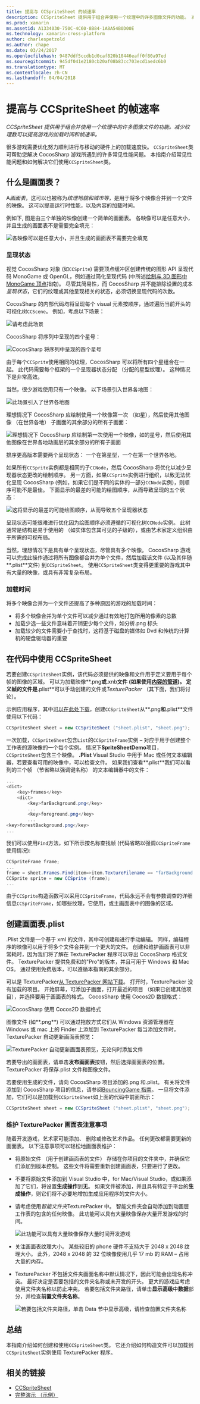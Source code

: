```yaml
---
title: 提高与 CCSpriteSheet 的帧速率
description: CCSpriteSheet 提供用于组合并使用一个纹理中的许多图像文件的功能。 减少纹理数可以提高游戏的加载时间和帧速率。
ms.prod: xamarin
ms.assetid: A1334030-750C-4C60-8B84-1A8A54B0D00E
ms.technology: xamarin-cross-platform
author: charlespetzold
ms.author: chape
ms.date: 03/24/2017
ms.openlocfilehash: 9487ddf5ccdb1d0caf820b10446eaff0f80a97ed
ms.sourcegitcommit: 945df041e2180cb20af08b83cc703ecd1aedc6b0
ms.translationtype: MT
ms.contentlocale: zh-CN
ms.lasthandoff: 04/04/2018
---
```

# <a name="improving-frame-rate-with-ccspritesheet"></a>提高与 CCSpriteSheet 的帧速率

_CCSpriteSheet 提供用于组合并使用一个纹理中的许多图像文件的功能。减少纹理数可以提高游戏的加载时间和帧速率。_

很多游戏需要优化努力顺利进行与移动的硬件上的加载速度快。 `CCSpriteSheet`类可帮助您解决 CocosSharp 游戏所遇到的许多常见性能问题。 本指南介绍常见性能问题和如何解决它们使用`CCSpriteSheet`类。


## <a name="what-is-a-sprite-sheet"></a>什么是画面表？

A*画面表*，这可以也被称为*纹理地貌和城市等*，是用于将多个映像合并到一个文件的映像。 这可以提高运行时性能，以及内容的加载时间。

例如下, 图是由三个单独的映像创建一个简单的画面表。 各映像可以是任意大小，并且生成的画面表不是需要完全填充：

![](ccspritesheet-images/image1.png "各映像可以是任意大小，并且生成的画面表不需要完全填充")


### <a name="render-states"></a>呈现状态

视觉 CocosSharp 对象 (如`CCSprite`) 需要顶点缓冲区创建传统的图形 API 呈现代码 MonoGame 或 OpenGL，例如通过简化呈现代码 (中所述[绘制与 3D 图形中 MonoGame 顶点](~/graphics-games/monogame/3d/part2.md)指南)。 尽管其简易性，而 CocosSharp 并不能排除设置的成本*呈现状态*，它们的纹理或其他呈现相关的状态，必须切换呈现代码的次数。

CocosSharp 的内部代码均将呈现每个 visual 元素按顺序，通过遍历当前开头的可视化树`CCScene`。 例如，考虑以下场景：

![](ccspritesheet-images/image2.png "请考虑此场景")

CocosSharp 将序列中呈现的四个星号：

![](ccspritesheet-images/image3.png "CocosSharp 将序列中呈现的四个星号")

由于每个`CCSprite`使用相同的纹理，CocosSharp 可以将所有四个星组合在一起。 此代码需要每个框架的一个呈现器状态分配 （分配的星型纹理）。 这种情况下是非常高效。

当然，很少游戏使用只有一个映像。 以下场景引入世界各地图：

![](ccspritesheet-images/image4.png "此场景引入了世界各地图")

理想情况下 CocosSharp 应绘制使用一个映像第一次 （如星），然后使用其他图像 （在世界各地） 子画面的其余部分的所有子画面：

![](ccspritesheet-images/image5.png "理想情况下 CocosSharp 应绘制第一次使用一个映像，如的星号，然后使用其他图像在世界各地动画层的其余部分的所有子画面")

排序更高版本需要两个呈现状态： 一个在第星型，一个在第一个世界各地。

如果所有`CCSprite`实例都是相同的子`CCNode`，然后 CocosSharp 将优化以减少呈现器状态更改的绘制顺序。 另一方面，如果`CCSprite`实例进行组织，以致无法优化呈现 CocosSharp (例如，如果它们是不同的实体的一部分`CCNode`实例)，则顺序可能不是最佳。 下面显示的最差的可能的绘图顺序，从而导致呈现的五个状态：

![](ccspritesheet-images/image6.png "这将显示的最差的可能绘图顺序，从而导致五个呈现器状态")

呈现状态可能很难进行优化因为绘图顺序必须遵循的可视化树`CCNode`实例。 此树通常是结构是易于使用的 （如实体包含其可见的子级的），或由艺术家定义组织由于所需的可视布局。

当然，理想情况下是具有单个呈现状态，尽管具有多个映像。 CocosSharp 游戏可以完成此操作通过将所有图像都合并为单个文件，然后加载该文件 (以及其伴随**.plist**文件) 到`CCSpriteSheet`。 使用`CCSpriteSheet`类变得更重要的游戏其中有大量的映像，或具有非常复杂布局。 

### <a name="load-times"></a>加载时间

将多个映像合并为一个文件还提高了多种原因的游戏的加载时间：

 - 将多个映像合并为单个文件可以减少通过有效地打包所用的像素的总数
 - 加载少选一些文件意味着开销更少每个文件，如分析.png 标头
 - 加载较少的文件需要小于查找时，这将基于磁盘的媒体如 Dvd 和传统的计算机的硬盘驱动器的重要

## <a name="using-ccspritesheet-in-code"></a>在代码中使用 CCSpriteSheet

若要创建`CCSpriteSheet`实例，该代码必须提供的映像和文件用于定义要用于每个帧的图像的区域。 可以为加载映像**.png**或**.xnb**文件 (如果使用[内容的管道](~/graphics-games/cocossharp/content-pipeline/index.md))。 定义帧的文件是**.plist**可以手动创建的文件或*TexturePacker* （其下面，我们将讨论）。

示例应用程序，其中[可以在此处下载](https://developer.xamarin.com/samples/mobile/SpriteSheetDemo/)，创建`CCSpriteSheet`从**.png**和**.plist**文件使用以下代码：

```csharp
CCSpriteSheet sheet = new CCSpriteSheet ("sheet.plist", "sheet.png"); 
```

一次加载，`CCSpriteSheet`包含`List`的`CCSpriteFrame`实例 – 对应于用于创建整个工作表的源映像的一个每个实例。 情况下**SpriteSheetDemo**项目，`CCSpriteSheet`包含三个映像。 **.Plist** Visual Studio 中用于 Mac 或任何文本编辑器，若要查看可用的映像中，可以检查文件。 如果我们查看**.plist**我们可以看到的三个帧 （节省略以强调键名称） 的文本编辑器中的文件：


```csharp
...
<dict>
    <key>frames</key>
    <dict>
        <key>farBackground.png</key>
        ...
        <key>foreground.png</key>
        ...
<key>forestBackground.png</key>
...
```

我们可以使用`Find`方法，如下所示按名称查找帧 (代码省略以强调`CCSpriteFrame`使用情况):


```csharp
CCSpriteFrame frame;
...
frame = sheet.Frames.Find(item=>item.TextureFilename == "farBackground.png"); 
CCSprite sprite = new CCSprite (frame); 
...
```

由于`CCSprite`构造函数可以采用`CCSpriteFrame`，代码永远不会有参数调查的详细信息`CCSpriteFrame`，如哪些纹理，它使用，或主画面表中的图像的区域。


## <a name="creating-a-sprite-sheet-plist"></a>创建画面表.plist

.Plist 文件是一个基于 xml 的文件，其中可创建和进行手动编辑。 同样，编辑程序的映像可以用于将多个文件合并到一个更大的文件。 创建和维护画面表可以非常耗时，因为我们将了解在 TexturePacker 程序可以导出 CocosSharp 格式文件。 TexturePacker 提供免费和的"Pro"的版本，并且可用于 Windows 和 Mac OS。 通过使用免费版本，可以遵循本指南的其余部分。 

可以是 TexturePacker[从 TexturePacker 网站下载](https://www.codeandweb.com/texturepacker)。 打开时，TexturePacker 没有加载的项目。 开始屏幕，可添加子画面，打开最近的项目 （如果已创建其他项目），并选择要用于画面表的格式。 CocosSharp 使用 Cocos2D 数据格式：

![](ccspritesheet-images/image7.png "CocosSharp 使用 Cocos2D 数据格式")

图像文件 (如**.png**) 可以通过拖放方式它们从 Windows 资源管理器在 Windows 或 mac 上的 Finder 上添加到 TexturePacker 每当添加文件时，TexturePacker 自动更新画面表预览：

![](ccspritesheet-images/image8.png "TexturePacker 自动更新画面表预览，无论何时添加文件")

若要导出的画面表，请单击**发布画面表**按钮，然后选择画面表的位置。 TexturePacker 将保存.plist 文件和图像文件。

若要使用生成的文件，请向 CocosSharp 项目添加的.png 和.plist。 有关将文件添加到 CocosSharp 项目的信息，请参阅[BouncingGame 指南](~/graphics-games/cocossharp/bouncing-game.md)。 一旦将文件添加，它们可以是加载到`CCSpriteSheet`如上面的代码中前面所示：

```csharp
CCSpriteSheet sheet = new CCSpriteSheet ("sheet.plist", "sheet.png"); 
```

### <a name="considerations-for-maintaining-a-texturepacker-sprite-sheet"></a>维护 TexturePacker 画面表注意事项

随着开发游戏，艺术家可能添加、 删除或修改艺术作品。 任何更改都需要更新的画面表。 以下注意事项可以轻松地画面表维护：

 - 将原始文件 （用于创建画面表的文件） 存储在你项目的文件夹中，并确保它们添加到版本控制。 这些文件将需要重新创建画面表，只要进行了更改。
 - 不要将原始文件添加到 Visual Studio 中，for Mac/Visual Studio，或如果添加了它们，将设置**生成操作**到**无**。 如果文件被添加，并且具有特定于平台的**生成操作**，则它们将不必要地增加生成应用程序的文件大小。
 - 请考虑使用*智能文件夹*TexturePacker 中。 智能文件夹会自动添加到动画层工作表的包含的任何映像。 此功能可以具有大量映像保存大量开发游戏的时间。 

    ![](ccspritesheet-images/image9.png "此功能可以具有大量映像保存大量时间开发游戏")
 - 关注画面表纹理大小。 某些较旧的 phone 硬件不支持大于 2048 x 2048 纹理大小。 此外，2048 x 2048 的 32 位映像使用几乎 17 mb 的 RAM – 占用大量的内存。
 - TexturePacker 不包括文件夹画面名称中默认情况下，因此可能会出现名称冲突。 最好决定是否要包括的文件夹名称或未开发的开头。 更大的游戏应考虑使用文件夹名称以防止冲突。 若要包括文件夹路径，请单击**显示高级**中**数据**部分，并检查**前置文件夹名称**。 

    ![](ccspritesheet-images/image10.png "若要包括文件夹路径，单击 Data 节中显示高级，请检查前置文件夹名称")

## <a name="summary"></a>总结

本指南介绍如何创建和使用`CCSpriteSheet`类。 它还介绍如何构造文件可以加载到`CCSpriteSheet`实例使用 TexturePacker 程序。

## <a name="related-links"></a>相关的链接

- [CCSpriteSheet](https://developer.xamarin.com/api/type/CocosSharp.CCSpriteSheet/)
- [完整演示 （示例）](https://developer.xamarin.com/samples/mobile/SpriteSheetDemo/)
